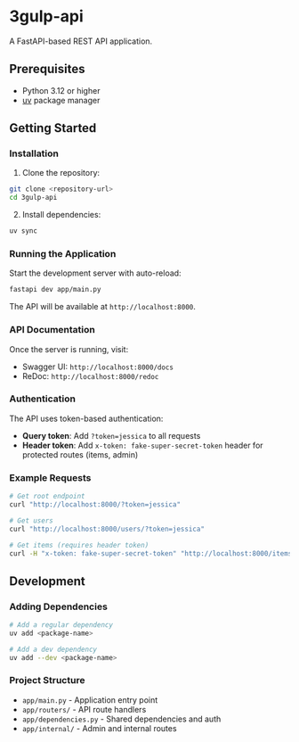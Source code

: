 # 3gulp-api

A FastAPI-based REST API application.

## Prerequisites

- Python 3.12 or higher
- [uv](https://github.com/astral-sh/uv) package manager

## Getting Started

### Installation

1. Clone the repository:
```bash
git clone <repository-url>
cd 3gulp-api
```

2. Install dependencies:
```bash
uv sync
```

### Running the Application

Start the development server with auto-reload:
```bash
fastapi dev app/main.py
```

The API will be available at `http://localhost:8000`.

### API Documentation

Once the server is running, visit:
- Swagger UI: `http://localhost:8000/docs`
- ReDoc: `http://localhost:8000/redoc`

### Authentication

The API uses token-based authentication:
- **Query token**: Add `?token=jessica` to all requests
- **Header token**: Add `x-token: fake-super-secret-token` header for protected routes (items, admin)

### Example Requests

```bash
# Get root endpoint
curl "http://localhost:8000/?token=jessica"

# Get users
curl "http://localhost:8000/users/?token=jessica"

# Get items (requires header token)
curl -H "x-token: fake-super-secret-token" "http://localhost:8000/items/?token=jessica"
```

## Development

### Adding Dependencies

```bash
# Add a regular dependency
uv add <package-name>

# Add a dev dependency
uv add --dev <package-name>
```

### Project Structure

- `app/main.py` - Application entry point
- `app/routers/` - API route handlers
- `app/dependencies.py` - Shared dependencies and auth
- `app/internal/` - Admin and internal routes